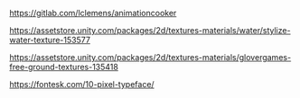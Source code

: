 https://gitlab.com/lclemens/animationcooker

https://assetstore.unity.com/packages/2d/textures-materials/water/stylize-water-texture-153577

https://assetstore.unity.com/packages/2d/textures-materials/glovergames-free-ground-textures-135418

https://fontesk.com/10-pixel-typeface/